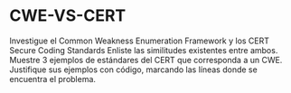 # CWE-VS-CERT
Investigue el Common Weakness Enumeration Framework y los CERT Secure Coding Standards  Enliste las similitudes existentes entre ambos. Muestre 3 ejemplos de estándares del CERT que corresponda a un CWE. Justifique sus ejemplos con código, marcando las líneas donde se encuentra el problema.
